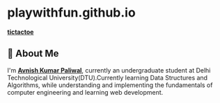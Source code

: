 # playwithfun.github.io
**[tictactoe](https://avnish12345678.github.io/playwithfun.github.io/)**

## 🚀 About Me
I'm **[Avnish Kumar Paliwal](https://avnish12345678.github.io/PortFolio/)**, currently an undergraduate student at Delhi Technological University(DTU).Currently learning Data Structures and Algorithms, while understanding and implementing the fundamentals of computer engineering and learning web development.
